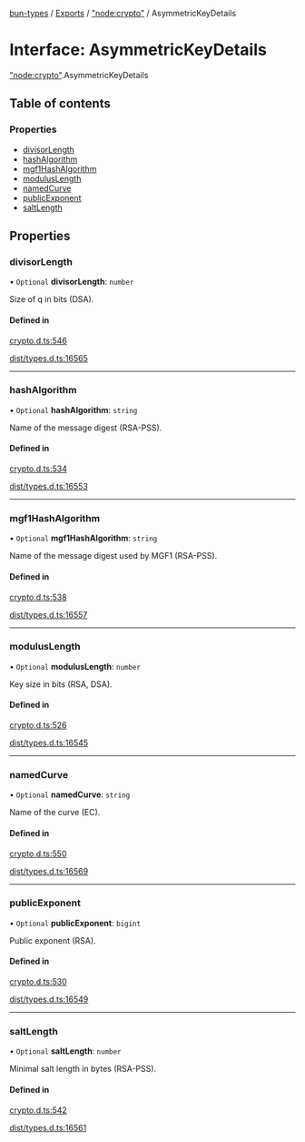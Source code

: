[bun-types](https://github.com/oven-sh/bun-types/blob/master/api-docs/README.md) / [Exports](https://github.com/oven-sh/bun-types/blob/master/api-docs/modules.md) / ["node:crypto"](https://github.com/oven-sh/bun-types/blob/master/api-docs/modules/node_crypto_.md) / AsymmetricKeyDetails

# Interface: AsymmetricKeyDetails

["node:crypto"](https://github.com/oven-sh/bun-types/blob/master/api-docs/modules/node_crypto_.md).AsymmetricKeyDetails

## Table of contents

### Properties

- [divisorLength](https://github.com/oven-sh/bun-types/blob/master/api-docs/interfaces/node_crypto_.AsymmetricKeyDetails.md#divisorlength)
- [hashAlgorithm](https://github.com/oven-sh/bun-types/blob/master/api-docs/interfaces/node_crypto_.AsymmetricKeyDetails.md#hashalgorithm)
- [mgf1HashAlgorithm](https://github.com/oven-sh/bun-types/blob/master/api-docs/interfaces/node_crypto_.AsymmetricKeyDetails.md#mgf1hashalgorithm)
- [modulusLength](https://github.com/oven-sh/bun-types/blob/master/api-docs/interfaces/node_crypto_.AsymmetricKeyDetails.md#moduluslength)
- [namedCurve](https://github.com/oven-sh/bun-types/blob/master/api-docs/interfaces/node_crypto_.AsymmetricKeyDetails.md#namedcurve)
- [publicExponent](https://github.com/oven-sh/bun-types/blob/master/api-docs/interfaces/node_crypto_.AsymmetricKeyDetails.md#publicexponent)
- [saltLength](https://github.com/oven-sh/bun-types/blob/master/api-docs/interfaces/node_crypto_.AsymmetricKeyDetails.md#saltlength)

## Properties

### divisorLength

• `Optional` **divisorLength**: `number`

Size of q in bits (DSA).

#### Defined in

[crypto.d.ts:546](https://github.com/valgaze/bun-types/blob/6f8dbf8/crypto.d.ts#L546)

[dist/types.d.ts:16565](https://github.com/valgaze/bun-types/blob/6f8dbf8/dist/types.d.ts#L16565)

___

### hashAlgorithm

• `Optional` **hashAlgorithm**: `string`

Name of the message digest (RSA-PSS).

#### Defined in

[crypto.d.ts:534](https://github.com/valgaze/bun-types/blob/6f8dbf8/crypto.d.ts#L534)

[dist/types.d.ts:16553](https://github.com/valgaze/bun-types/blob/6f8dbf8/dist/types.d.ts#L16553)

___

### mgf1HashAlgorithm

• `Optional` **mgf1HashAlgorithm**: `string`

Name of the message digest used by MGF1 (RSA-PSS).

#### Defined in

[crypto.d.ts:538](https://github.com/valgaze/bun-types/blob/6f8dbf8/crypto.d.ts#L538)

[dist/types.d.ts:16557](https://github.com/valgaze/bun-types/blob/6f8dbf8/dist/types.d.ts#L16557)

___

### modulusLength

• `Optional` **modulusLength**: `number`

Key size in bits (RSA, DSA).

#### Defined in

[crypto.d.ts:526](https://github.com/valgaze/bun-types/blob/6f8dbf8/crypto.d.ts#L526)

[dist/types.d.ts:16545](https://github.com/valgaze/bun-types/blob/6f8dbf8/dist/types.d.ts#L16545)

___

### namedCurve

• `Optional` **namedCurve**: `string`

Name of the curve (EC).

#### Defined in

[crypto.d.ts:550](https://github.com/valgaze/bun-types/blob/6f8dbf8/crypto.d.ts#L550)

[dist/types.d.ts:16569](https://github.com/valgaze/bun-types/blob/6f8dbf8/dist/types.d.ts#L16569)

___

### publicExponent

• `Optional` **publicExponent**: `bigint`

Public exponent (RSA).

#### Defined in

[crypto.d.ts:530](https://github.com/valgaze/bun-types/blob/6f8dbf8/crypto.d.ts#L530)

[dist/types.d.ts:16549](https://github.com/valgaze/bun-types/blob/6f8dbf8/dist/types.d.ts#L16549)

___

### saltLength

• `Optional` **saltLength**: `number`

Minimal salt length in bytes (RSA-PSS).

#### Defined in

[crypto.d.ts:542](https://github.com/valgaze/bun-types/blob/6f8dbf8/crypto.d.ts#L542)

[dist/types.d.ts:16561](https://github.com/valgaze/bun-types/blob/6f8dbf8/dist/types.d.ts#L16561)
